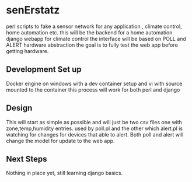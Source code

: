 # senErstatz
perl scripts to fake a sensor network for any application , climate control, home automation etc.
this will be the backend for a home automation django webapp for climate control
the interface will be based on POLL and ALERT hardware abstraction the goal is to fully
test the web app before getting hardware.
## Development Set up
Docker engine on windows with a dev container setup and vi with source mounted to the container
this process will work for both perl and django 

## Design
This will start as simple as possible and will just be two csv files one with zone,temp,humidity entries.
used by poll.pl and the other which alert.pl is watching for changes for devices that able to alert.
Both poll and alert will change the model for update to the web app. 

## Next Steps
Nothing in place yet, still learning django basics.
